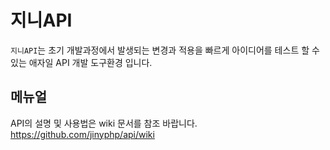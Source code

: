# 지니API
`지니API`는 초기 개발과정에서 발생되는 변경과 적용을 빠르게 아이디어를 테스트 할 수 있는 애자일 API 개발 도구환경 입니다.

## 메뉴얼
API의 설명 및 사용법은 wiki 문서를 참조 바랍니다.
https://github.com/jinyphp/api/wiki


